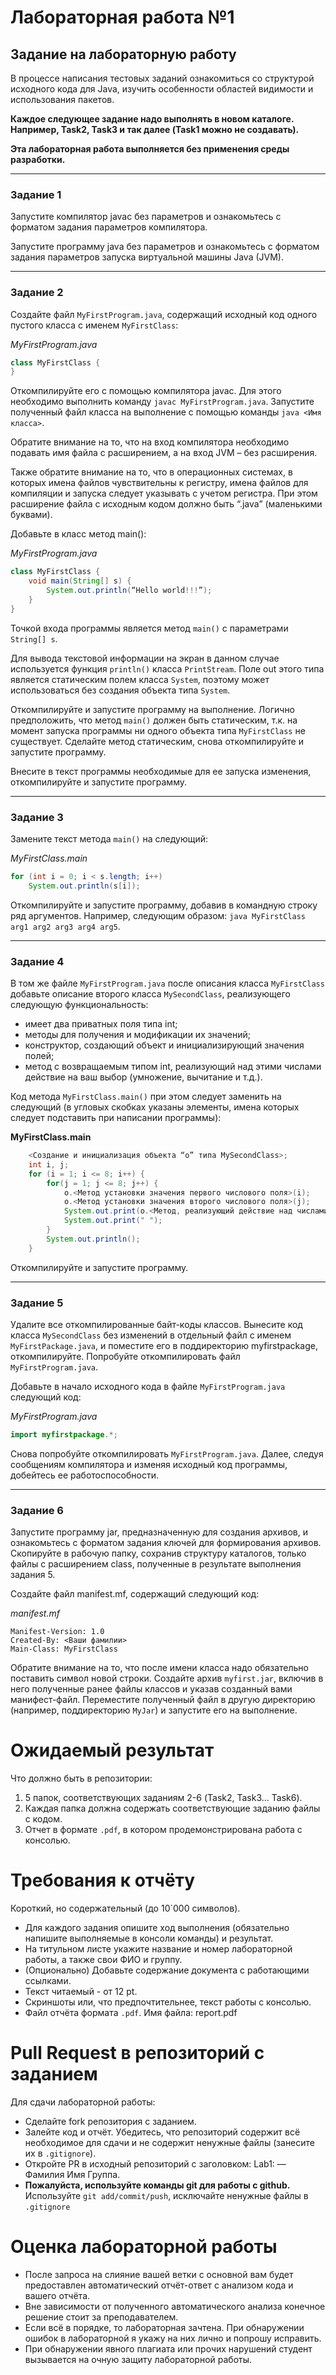 # Лабораторная работа №1
## Задание на лабораторную работу
В процессе написания тестовых заданий ознакомиться со структурой исходного кода для Java, изучить особенности областей видимости и использования пакетов.

**Каждое следующее задание надо выполнять в новом каталоге. Например, Task2, Task3 и так далее (Task1 можно не создавать).**

**Эта лабораторная работа выполняется без применения среды разработки.**

---------------------
### Задание 1 
Запустите компилятор javac без параметров и ознакомьтесь с форматом задания параметров компилятора. 

Запустите программу java без параметров и ознакомьтесь с форматом задания параметров запуска виртуальной машины Java (JVM). 

---------------------
### Задание 2 
Создайте файл `MyFirstProgram.java`, содержащий исходный код одного пустого класса с именем `MyFirstClass`:

*MyFirstProgram.java*
```java
class MyFirstClass {
}
```

Откомпилируйте его с помощью компилятора javac. Для этого необходимо выполнить команду `javac MyFirstProgram.java`. Запустите полученный файл класса на выполнение с помощью команды ```java <Имя класса>```.

Обратите внимание на то, что на вход компилятора необходимо подавать имя файла с расширением, а на вход JVM – без расширения.

Также обратите внимание на то, что в операционных системах, в которых имена файлов чувствительны к регистру, имена файлов для компиляции и запуска следует указывать с учетом регистра. При этом расширение файла с исходным кодом должно быть “.java” (маленькими буквами).

Добавьте в класс метод main():

*MyFirstProgram.java*

```java
class MyFirstClass {
	void main(String[] s) {
		System.out.println(“Hello world!!!”);
	}
}
```

Точкой входа программы является метод `main()` с параметрами `String[] s`.

Для вывода текстовой информации на экран в данном случае используется функция `println()` класса `PrintStream`. Поле out этого типа является статическим полем класса `System`, поэтому может использоваться без создания объекта типа `System`.

Откомпилируйте и запустите программу на выполнение.
Логично предположить, что метод `main()` должен быть статическим, т.к. на момент запуска программы ни одного объекта типа `MyFirstClass` не существует. Сделайте метод статическим, снова откомпилируйте и запустите программу.

Внесите в текст программы необходимые для ее запуска изменения, откомпилируйте и запустите программу.

---------------------
### Задание 3 
Замените текст метода `main()` на следующий:

*MyFirstClass.main* 
```java
for (int i = 0; i < s.length; i++)
	System.out.println(s[i]);
```
Откомпилируйте и запустите программу, добавив в командную строку ряд аргументов. Например, следующим образом: `java MyFirstClass arg1 arg2 arg3 arg4 arg5`.

---------------------
### Задание 4 
В том же файле `MyFirstProgram.java` после описания класса `MyFirstClass` добавьте описание второго класса `MySecondClass`, реализующего следующую функциональность:
* имеет два приватных поля типа int;
* методы для получения и модификации их значений;
* конструктор, создающий объект и инициализирующий значения полей;
* метод с возвращаемым типом int, реализующий над этими числами действие на ваш выбор (умножение, вычитание и т.д.).

Код метода `MyFirstClass.main()` при этом следует заменить на следующий (в угловых скобках указаны элементы, имена которых следует подставить при написании программы):

**MyFirstClass.main**
```java
    <Создание и инициализация объекта “o” типа MySecondClass>;
    int i, j;
    for (i = 1; i <= 8; i++) {
        for(j = 1; j <= 8; j++) {
            o.<Метод установки значения первого числового поля>(i);
            o.<Метод установки значения второго числового поля>(j);
            System.out.print(o.<Метод, реализующий действие над числами>());
            System.out.print(" ");
        }
        System.out.println();
    }
```
Откомпилируйте и запустите программу.

---------------------
### Задание 5 
Удалите все откомпилированные байт-коды классов. Вынесите код класса `MySecondClass` без изменений в отдельный файл с именем `MyFirstPackage.java`, и поместите его в поддиректорию myfirstpackage, откомпилируйте. Попробуйте откомпилировать файл `MyFirstProgram.java`.

Добавьте в начало исходного кода в файле `MyFirstProgram.java` следующий код:

*MyFirstProgram.java*
```java
import myfirstpackage.*;
```
Снова попробуйте откомпилировать `MyFirstProgram.java`. Далее, следуя сообщениям компилятора и изменяя исходный код программы, добейтесь ее работоспособности.

---------------------
### Задание 6 
Запустите программу jar, предназначенную для создания архивов, и ознакомьтесь с форматом задания ключей для формирования архивов.
Скопируйте в рабочую папку, сохранив структуру каталогов, только файлы с расширением class, полученные в результате выполнения задания 5.

Создайте файл manifest.mf, содержащий следующий код:

*manifest.mf*
```
Manifest-Version: 1.0
Created-By: <Ваши фамилии>
Main-Class: MyFirstClass
```
Обратите внимание на то, что после имени класса надо обязательно поставить символ новой строки.
Создайте архив `myfirst.jar`, включив в него полученные ранее файлы классов и указав созданный вами манифест-файл. Переместите полученный файл в другую директорию (например, поддиректорию `MyJar`) и запустите его на выполнение.

# Ожидаемый результат

Что должно быть в репозитории:
1. 5 папок, соответствующих заданиям 2-6 (Task2, Task3... Task6).
2. Каждая папка должна содержать соответствующие заданию файлы с кодом.
3. Отчет в формате `.pdf`, в котором продемонстрирована работа с консолью.
# Требования к отчёту

Короткий, но содержательный (до 10`000 символов).

* Для каждого задания опишите ход выполнения (обязательно напишите выполняемые в консоли команды) и результат. 
* На титульном листе укажите название и номер лабораторной работы, а также свои ФИО и группу.
* (Опционально) Добавьте содержание документа с работающими ссылками.
* Текст читаемый - от 12 pt.
* Скриншоты или, что предпочтительнее, текст работы с консолью.
* Файл отчёта формата `.pdf`. Имя файла: report.pdf

# Pull Request в репозиторий c заданием
Для сдачи лабораторной работы:

* Сделайте fork репозитория с заданием.
* Залейте код и отчёт. Убедитесь, что репозиторий содержит всё необходимое для сдачи и не содержит ненужные файлы (занесите их в `.gitignore`).
* Откройте PR в исходный репозиторий с заголовком: Lab1: — Фамилия Имя Группа.
* **Пожалуйста, используйте команды git для работы с github.** Используйте `git add/commit/push`, исключайте ненужные файлы в `.gitignore`

# Оценка лабораторной работы

* После запроса на слияние вашей ветки с основной вам будет предоставлен автоматический отчёт-ответ с анализом кода и вашего отчёта. 
* Вне зависимости от полученного автоматического анализа конечное решение стоит за преподавателем. 
* Если всё в порядке, то лабораторная зачтена. При обнаружении ошибок в лабораторной я укажу на них лично и попрошу исправить. 
* При  обнаружении явного плагиата или прочих нарушений студент вызывается на очную защиту лабораторной работы.